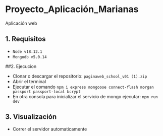 # Proyecto_Aplicación_Marianas
Aplicación web 

## 1. Requisitos

- `Node v18.12.1`
- `Mongodb v5.0.14`

##2. Ejecucion

- Clonar o descargar el repositorio: ```paginaweb_school_v01 (1).zip```
- Abrir el terminal
- Ejecutar el comando `npm i express mongoose connect-flash morgan passport passport-local bcrypt`
- En otra consola para inicializar el servicio de mongo ejecutar: ```npm run dev```


## 3. Visualización

- Correr el servidor automaticamente
